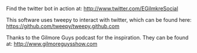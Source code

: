 
Find the twitter bot in action at: http://www.twitter.com/EGilmkreSocial

This software uses tweepy to interact with twitter, which can be found here: 
https://github.com/tweepy/tweepy.github.com


Thanks to the Gilmore Guys podcast for the inspiration. They can be found at: 
http://www.gilmoreguysshow.com
